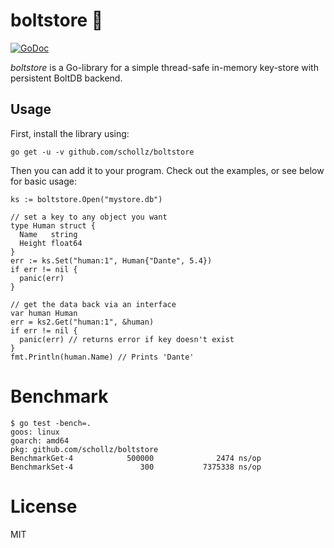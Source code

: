 # boltstore  :convenience_store:

[![GoDoc](https://godoc.org/github.com/schollz/boltstore?status.svg)](https://godoc.org/github.com/schollz/boltstore)

*boltstore* is a Go-library for a simple thread-safe in-memory key-store with persistent BoltDB backend. 

## Usage

First, install the library using:

```
go get -u -v github.com/schollz/boltstore
```

Then you can add it to your program. Check out the examples, or see below for basic usage:

```golang
ks := boltstore.Open("mystore.db")

// set a key to any object you want
type Human struct {
  Name   string
  Height float64
}
err := ks.Set("human:1", Human{"Dante", 5.4})
if err != nil {
  panic(err)
}

// get the data back via an interface
var human Human
err = ks2.Get("human:1", &human)
if err != nil {
  panic(err) // returns error if key doesn't exist
}
fmt.Println(human.Name) // Prints 'Dante'
```

# Benchmark
```
$ go test -bench=.
goos: linux
goarch: amd64
pkg: github.com/schollz/boltstore
BenchmarkGet-4            500000              2474 ns/op
BenchmarkSet-4               300           7375338 ns/op
```


# License

MIT